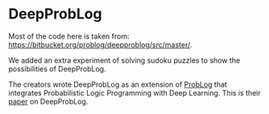 # DeepProbLog
Most of the code here is taken from: https://bitbucket.org/problog/deepproblog/src/master/.

We added an extra experiment of solving sudoku puzzles to show the possibilities of DeepProbLog.

The creators wrote DeepProbLog as an extension of [ProbLog](https://dtai.cs.kuleuven.be/problog/) that integrates Probabilistic Logic Programming with Deep Learning. This is their [paper](https://arxiv.org/abs/1805.10872) on DeepProbLog.
